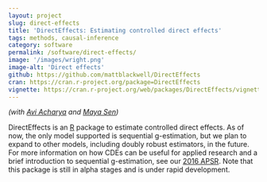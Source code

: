 ```yaml
---
layout: project
slug: direct-effects
title: 'DirectEffects: Estimating controlled direct effects'
tags: methods, causal-inference
category: software
permalink: /software/direct-effects/
image: '/images/wright.png'
image-alt: 'Direct effects'
github: https://github.com/mattblackwell/DirectEffects
cran: https://cran.r-project.org/package=DirectEffects
vignette: https://cran.r-project.org/web/packages/DirectEffects/vignettes/DirectEffects.html
---
```


*(with [Avi Acharya][] and [Maya Sen][])*

DirectEffects is an [R][] package to estimate controlled direct effects. As of now, the only model supported is sequential g-estimation, but we plan to expand to other models, including doubly robust estimators, in the future. For more information on how CDEs can be useful for applied research and a brief introduction to sequential g-estimation, see our [2016 APSR][de-paper]. Note that this package is still in alpha stages and is under rapid development. 


[R]: http://www.r-project.org
[github]: https://github.com/mattblackwell/DirectEffects
[senspaper]: http://pan.oxfordjournals.org/cgi/reprint/mpt006?ijkey=IstLH0KYWM4sVCe&keytype=ref
[CRAN]: http://cran.r-project.org/web/packages/causalsens/
[vignette]: http://cran.r-project.org/web/packages/causalsens/vignettes/causalsens.pdf
[de-paper]: http://www.mattblackwell.org/files/papers/direct-effects.pdf
[Avi Acharya]: http://stanford.edu/~avidit/
[Maya Sen]: http://scholar.harvard.edu/msen/
